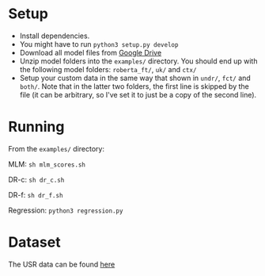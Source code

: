 # Setup

+ Install dependencies.
+ You might have to run `python3 setup.py develop`
+ Download all model files from [Google Drive](https://drive.google.com/drive/folders/1sxaSIpAh6XOcmWd6dm__96DCamN-lCFX?usp=sharing)
+ Unzip model folders into the `examples/` directory. You should end up with the following model folders: `roberta_ft/`, `uk/` and `ctx/`
+ Setup your custom data in the same way that shown in `undr/`, `fct/` and `both/`. Note that in the latter two folders, the first line is skipped by the file (it can be arbitrary, so I've set it to just be a copy of the second line).

# Running

From the `examples/` directory:

MLM: `sh mlm_scores.sh`

DR-c: `sh dr_c.sh`

DR-f: `sh dr_f.sh`

Regression: `python3 regression.py`

# Dataset

The USR data can be found [here](http://shikib.com/usr) 

